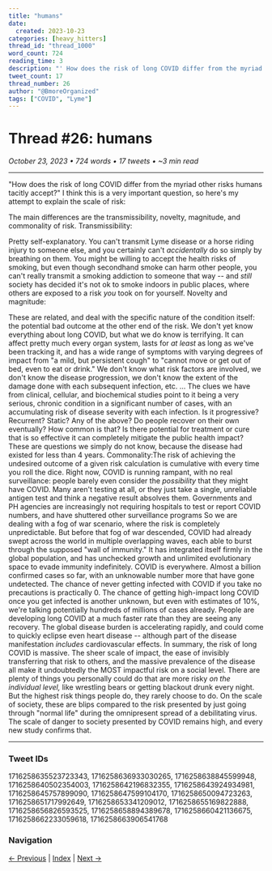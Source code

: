 ```yaml
---
title: "humans"
date:
  created: 2023-10-23
categories: [heavy_hitters]
thread_id: "thread_1000"
word_count: 724
reading_time: 3
description: "' How does the risk of long COVID differ from the myriad other risks humans tacitly accept ? '"
tweet_count: 17
thread_number: 26
author: "@BmoreOrganized"
tags: ["COVID", "Lyme"]
---
```

# Thread #26: humans

*October 23, 2023 • 724 words • 17 tweets • ~3 min read*

---

"How does the risk of long COVID differ from the myriad other risks humans tacitly accept?" I think this is a very important question, so here's my attempt to explain the scale of risk:

The main differences are the transmissibility, novelty, magnitude, and commonality of risk. Transmissibility:

Pretty self-explanatory. You can't transmit Lyme disease or a horse riding injury to someone else, and you certainly can't *accidentally* do so simply by breathing on them. You might be willing to accept the health risks of smoking, but even though secondhand smoke can harm other people, you can't really transmit a smoking addiction to someone that way -- and *still* society has decided it's not ok to smoke indoors in public places, where others are exposed to a risk *you* took on for yourself. Novelty and magnitude:

These are related, and deal with the specific nature of the condition itself: the potential bad outcome at the other end of the risk. We don't yet know everything about long COVID, but what we do know is terrifying. It can affect pretty much every organ system, lasts for *at least* as long as we've been tracking it, and has a wide range of symptoms with varying degrees of impact from "a mild, but persistent cough" to "cannot move or get out of bed, even to eat or drink." We don't know what risk factors are involved, we don't know the disease progression, we don't know the extent of the damage done with each subsequent infection, etc. ... The clues we have from clinical, cellular, and biochemical studies point to it being a very serious, chronic condition in a significant number of cases, with an accumulating risk of disease severity with each infection. Is it progressive? Recurrent? Static? Any of the above? Do people recover on their own eventually? How common is that? Is there potential for treatment or cure that is so effective it can completely mitigate the public health impact? These are questions we simply do not know, because the disease had existed for less than 4 years. Commonality:The risk of achieving the undesired outcome of a given risk calculation is cumulative with every time you roll the dice. Right now, COVID is running rampant, with no real surveillance: people barely even consider the *possibility* that they might have COVID. Many aren't testing at all, or they just take a single, unreliable antigen test and think a negative result absolves them. Governments and PH agencies are increasingly not requiring hospitals to test or report COVID numbers, and have shuttered other surveillance programs So we are dealing with a fog of war scenario, where the risk is completely unpredictable. But before that fog of war descended, COVID had already swept across the world in multiple overlapping waves, each able to burst through the supposed "wall of immunity." It has integrated itself firmly in the global population, and has unchecked growth and unlimited evolutionary space to evade immunity indefinitely. COVID is everywhere. Almost a billion confirmed cases so far, with an unknowable number more that have gone undetected. The chance of never getting infected with COVID if you take no precautions is practically 0. The chance of getting high-impact long COVID once you get infected is another unknown, but even with estimates of 10%, we're talking potentially hundreds of millions of cases already. People are developing long COVID at a much faster rate than they are seeing any recovery. The global disease burden is accelerating rapidly, and could come to quickly eclipse even heart disease -- although part of the disease manifestation *includes* cardiovascular effects. In summary, the risk of long COVID is massive. The sheer scale of impact, the ease of invisibly transferring that risk to others, and the massive prevalence of the disease all make it undoubtedly the MOST impactful risk on a social level. There are plenty of things you personally could do that are more risky *on the individual level,* like wrestling bears or getting blackout drunk every night. But the highest risk things people do, they rarely choose to do. On the scale of society, these are blips compared to the risk presented by just going through "normal life" during the omnipresent spread of a debilitating virus. The scale of danger to society presented by COVID remains high, and every new study confirms that.

---

### Tweet IDs
1716258635523723343, 1716258636933030265, 1716258638845599948, 1716258640502354003, 1716258642196832355, 1716258643924934981, 1716258645757899090, 1716258647599104170, 1716258650094723263, 1716258651717992649, 1716258653341209012, 1716258655169822888, 1716258656826593525, 1716258658894389678, 1716258660421136675, 1716258662233059618, 1716258663906541768

### Navigation
[← Previous](025-*.md) | [Index](index.md) | [Next →](027-*.md)
